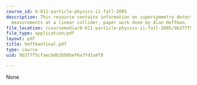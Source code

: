 ```yaml
---
course_id: 8-811-particle-physics-ii-fall-2005
description: This resource contains information on supersymmetry detection and precision
  measurements at a linear collider, paper work done by Alan Hoffman.
file_location: /coursemedia/8-811-particle-physics-ii-fall-2005/9b377f5cfaecb0b2698bef6a7fd1a8f8_hoffmanfinal.pdf
file_type: application/pdf
layout: pdf
title: hoffmanfinal.pdf
type: course
uid: 9b377f5cfaecb0b2698bef6a7fd1a8f8

---
```

None